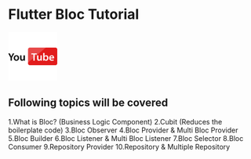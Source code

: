 # Flutter Bloc Tutorial
<a href='https://youtu.be/0wHTltfkQTI'><img src="./youtube.png" height="100" width="100"></a>


## Following topics will be covered
1.What is Bloc? (Business Logic Component)
2.Cubit (Reduces the boilerplate code)
3.Bloc Observer
4.Bloc Provider & Multi Bloc Provider
5.Bloc Builder 
6.Bloc Listener & Multi Bloc Listener
7.Bloc Selector
8.Bloc Consumer
9.Repository Provider
10.Repository & Multiple Repository